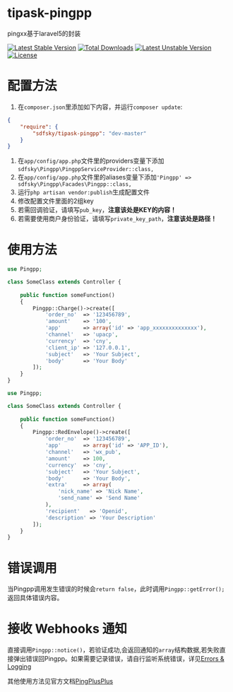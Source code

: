 ﻿# tipask-pingpp
pingxx基于laravel5的封装

[![Latest Stable Version](https://poser.pugx.org/sdfsky/pingpp-laravel5-plus/v/stable)](https://packagist.org/packages/sdfsky/pingpp-laravel5-plus) [![Total Downloads](https://poser.pugx.org/sdfsky/pingpp-laravel5-plus/downloads)](https://packagist.org/packages/sdfsky/pingpp-laravel5-plus) [![Latest Unstable Version](https://poser.pugx.org/sdfsky/pingpp-laravel5-plus/v/unstable)](https://packagist.org/packages/sdfsky/pingpp-laravel5-plus) [![License](https://poser.pugx.org/sdfsky/pingpp-laravel5-plus/license)](https://packagist.org/packages/sdfsky/pingpp-laravel5-plus)

# 配置方法
1. 在`composer.json`里添加如下内容，并运行`composer update`:
```json
{
    "require": {
        "sdfsky/tipask-pingpp": "dev-master"
    }
}
```
1. 在`app/config/app.php`文件里的providers变量下添加`sdfsky\Pingpp\PingppServiceProvider::class,`
1. 在`app/config/app.php`文件里的aliases变量下添加`'Pingpp' => sdfsky\Pingpp\Facades\Pingpp::class,`
1. 运行`php artisan vendor:publish`生成配置文件
1. 修改配置文件里面的2组key
1. 若需回调验证，请填写`pub_key`，**注意该处是KEY的内容！**
1. 若需要使用商户身份验证，请填写`private_key_path`，**注意该处是路径！**

# 使用方法
```php
use Pingpp;

class SomeClass extends Controller {
    
    public function someFunction()
    {
    	Pingpp::Charge()->create([
            'order_no'  => '123456789',
		    'amount'    => '100',
		    'app'       => array('id' => 'app_xxxxxxxxxxxxxx'),
		    'channel'   => 'upacp',
		    'currency'  => 'cny',
		    'client_ip' => '127.0.0.1',
		    'subject'   => 'Your Subject',
		    'body'      => 'Your Body'
        ]);
    }
}
```

```php
use Pingpp;

class SomeClass extends Controller {
    
    public function someFunction()
    {
    	Pingpp::RedEnvelope()->create([
            'order_no'  => '123456789',
	        'app'       => array('id' => 'APP_ID'),
	        'channel'   => 'wx_pub',
	        'amount'    => 100,
	        'currency'  => 'cny',
	        'subject'   => 'Your Subject',
	        'body'      => 'Your Body',
	        'extra'     => array(
	            'nick_name' => 'Nick Name',
	            'send_name' => 'Send Name'
	        ),
	        'recipient'   => 'Openid',
	        'description' => 'Your Description'
        ]);
    }
}
```

# 错误调用
当Pingpp调用发生错误的时候会`return false`，此时调用`Pingpp::getError();`返回具体错误内容。

# 接收 Webhooks 通知
直接调用`Pingpp::notice()`，若验证成功,会返回通知的`array`结构数据,若失败直接弹出错误回Pingpp。如果需要记录错误，请自行监听系统错误，详见[Errors & Logging](https://laravel.com/docs/5.1/errors)

其他使用方法见官方文档[PingPlusPlus](https://github.com/PingPlusPlus/pingpp-php)
